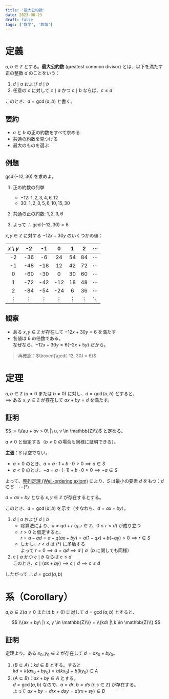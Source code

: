 ```yaml
---
title: '最大公約数'
date: 2023-08-23
draft: false
tags: ['数学', '数論']
---
```


# 定義

$a, b \in \mathbb{Z}$ とする。**最大公約数** (greatest common divisor) とは、以下を満たす正の整数 $d$ のことをいう：

1. $d \mid a$ および $d \mid b$
2. 任意の $c$ に対して $c \mid a$ かつ $c \mid b$ ならば、$c \leq d$

このとき、$d = \gcd(a, b)$ と書く。

## 要約

- $a$ と $b$ の正の約数をすべて求める
- 共通の約数を見つける
- 最大のものを選ぶ

## 例題

$\gcd(-12, 30)$ を求めよ。

1. 正の約数の列挙
   - $-12$: $1, 2, 3, 4, 6, 12$
   - $30$: $1, 2, 3, 5, 6, 10, 15, 30$

2. 共通の正の約数: $1, 2, 3, 6$
3. よって $\therefore \gcd(-12, 30) = 6$

$x, y \in \mathbb{Z}$ に対する $-12x + 30y$ のいくつかの値：

|  $x$ \\ $y$ |     -2   |     -1   |      0   |      1   |      2   | $\cdots$ |
|:-----------:|:--------:|:--------:|:--------:|:--------:|:--------:|:--------:|
|      -2     |    -36   |     -6   |     24   |     54   |     84   | $\cdots$ |
|      -1     |    -48   |    -18   |     12   |     42   |     72   | $\cdots$ |
|       0     |    -60   |    -30   |      0   |     30   |     60   | $\cdots$ |
|       1     |    -72   |    -42   |    -12   |     18   |     48   | $\cdots$ |
|       2     |    -84   |    -54   |    -24   |      6   |     36   | $\cdots$ |
|   $\vdots$  | $\vdots$ | $\vdots$ | $\vdots$ | $\vdots$ | $\vdots$ | $\ddots$ |

## 観察

- ある $x, y \in \mathbb{Z}$ が存在して $-12x + 30y = 6$ を満たす
- 各値は $6$ の倍数である。  
  なぜなら、$-12x + 30y = 6(-2x + 5y)$ だから。

> 再確認：$\boxed{\gcd(-12, 30) = 6}$

# 定理

$a, b \in \mathbb{Z}\ (a \neq 0 \text{ または } b \neq 0)$ に対し、$d = \gcd(a, b)$ とすると、  
$\implies$ ある $x, y \in \mathbb{Z}$ が存在して $ax + by = d$ を満たす。

## 証明

$S := \\{au + bv > 0\ |\ u, v \in \mathbb{Z}\\}$ と定める。

$a \neq 0$ と仮定する（$b \neq 0$ の場合も同様に証明できる）。

**主張**：$S$ は空でない。

- $a > 0$ のとき、$a = a \cdot 1 + b \cdot 0 > 0 \implies a \in S$
- $a < 0$ のとき、$-a = a \cdot (-1) + b \cdot 0 > 0 \implies -a \in S$

よって、[整列定理 (Well-ordering axiom)](/posts/number-theory/1/#well-ordering-principle) により、$S$ は最小の要素 $d$ をもつ：$d \in S \quad \cdots (\ast)$  

$d = ax + by$ となる $x, y \in \mathbb{Z}$ が存在するとする。

このとき、$d = \gcd(a, b)$ を示す（すなわち、$d = ax + by$）。

1. $d \mid a$ および $d \mid b$
   - 除算法により、$a = qd + r$ ($q, r \in \mathbb{Z}$、$0 \leq r < d$) が成り立つ
   - $r > 0$ と仮定すると、  
    $r = a - qd = a - q(ax + by) = a(1 - qx) + b(-qy) > 0 \implies r \in S$
   - しかし、$r < d$ は $(\ast)$ に矛盾する  
    よって $r = 0 \implies a = qd \implies d \mid a$（$b$ に関しても同様）
2. $c \mid a$ かつ $c \mid b$ ならば $c \leq d$  
  このとき、$c \mid (ax + by) \implies c \mid d \implies c \leq d$

したがって $\therefore d = \gcd(a, b)$

# 系（Corollary）

$a, b \in \mathbb{Z} (a \neq 0 \text{ または } b \neq 0)$ に対して $d = \gcd(a, b)$ とすると、

$$
\\{ax + by\ |\ x, y \in \mathbb{Z}\\} = \\{kd\ |\ k \in \mathbb{Z}\\}
$$

## 証明

定理より、ある $x_0, y_0 \in \mathbb{Z}$ が存在して $d = ax_0 + by_0$。

1. $(B \subseteq A)$：$kd \in B$ とする。すると  
   $kd = k(ax_0 + by_0) = a(kx_0) + b(ky_0) \in A$
2. $(A \subseteq B)$：$ax + by \in A$ とする。  
   $d = \gcd(a, b)$ なので、$a = dr,\ b = ds$ ($r, s \in \mathbb{Z}$) が存在する。  
   よって $ax + by = drx + dsy = d(rx + sy) \in B$
